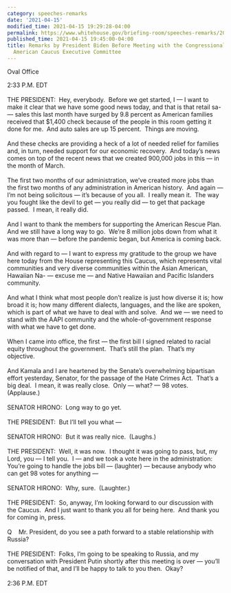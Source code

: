 ```yaml
---
category: speeches-remarks
date: '2021-04-15'
modified_time: 2021-04-15 19:29:28-04:00
permalink: https://www.whitehouse.gov/briefing-room/speeches-remarks/2021/04/15/remarks-by-president-biden-before-meeting-with-the-congressional-asian-pacific-american-caucus-executive-committee/
published_time: 2021-04-15 19:45:00-04:00
title: Remarks by President Biden Before Meeting with the Congressional Asian Pacific
  American Caucus Executive Committee
---
```

 
Oval Office

2:33 P.M. EDT  
   
THE PRESIDENT:  Hey, everybody.  Before we get started, I — I want to
make it clear that we have some good news today, and that is that retail
sa- — sales this last month have surged by 9.8 percent as American
families received that $1,400 check because of the people in this room
getting it done for me.  And auto sales are up 15 percent.  Things are
moving.  
   
And these checks are providing a heck of a lot of needed relief for
families and, in turn, needed support for our economic recovery.  And
today’s news comes on top of the recent news that we created 900,000
jobs in this — in the month of March.   
   
The first two months of our administration, we’ve created more jobs than
the first two months of any administration in American history.  And
again — I’m not being solicitous — it’s because of you all.  I really
mean it.  The way you fought like the devil to get — you really did — to
get that package passed.  I mean, it really did.   
   
And I want to thank the members for supporting the American Rescue
Plan.  And we still have a long way to go.  We’re 8 million jobs down
from what it was more than — before the pandemic began, but America is
coming back.   
   
And with regard to — I want to express my gratitude to the group we have
here today from the House representing this Caucus, which represents
vital communities and very diverse communities within the Asian
American, Hawaiian Na- — excuse me — and Native Hawaiian and Pacific
Islanders community.   
   
And what I think what most people don’t realize is just how diverse it
is; how broad it is; how many different dialects, languages, and the
like are spoken, which is part of what we have to deal with and solve. 
And we — we need to stand with the AAPI community and the
whole-of-government response with what we have to get done.   
   
When I came into office, the first — the first bill I signed related to
racial equity throughout the government.  That’s still the plan.  That’s
my objective.   
   
And Kamala and I are heartened by the Senate’s overwhelming bipartisan
effort yesterday, Senator, for the passage of the Hate Crimes Act. 
That’s a big deal.  I mean, it was really close.  Only — what? — 98
votes.  (Applause.)  
   
SENATOR HIRONO:  Long way to go yet.   
   
THE PRESIDENT:  But I’ll tell you what —  
   
SENATOR HIRONO:  But it was really nice.  (Laughs.)  
   
THE PRESIDENT:  Well, it was now.  I thought it was going to pass, but,
my Lord, you — I tell you.  I — and we took a vote here in the
administration: You’re going to handle the jobs bill — (laughter) —
because anybody who can get 98 votes for anything —  
   
SENATOR HIRONO:  Why, sure.  (Laughter.)  
   
THE PRESIDENT:  So, anyway, I’m looking forward to our discussion with
the Caucus.  And I just want to thank you all for being here.  And thank
you for coming in, press.  
   
Q    Mr. President, do you see a path forward to a stable relationship
with Russia?   
   
THE PRESIDENT:  Folks, I’m going to be speaking to Russia, and my
conversation with President Putin shortly after this meeting is over —
you’ll be notified of that, and I’ll be happy to talk to you then. 
Okay?  
   
2:36 P.M. EDT
